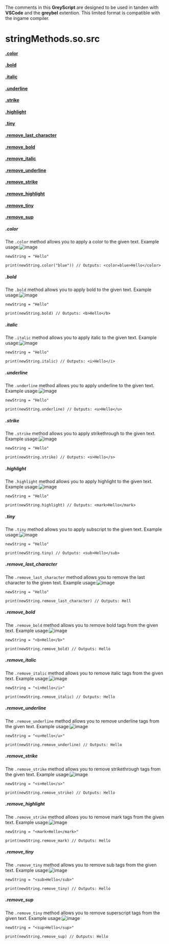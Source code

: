 The comments in this **GreyScript** are designed to be used in tanden with **VSCode** and the **greybel** extention.  This limited format is compatible with the ingame compiler.

# stringMethods.so.src
  #### [.color](#color)
  #### [.bold](#bold)
  #### [.italic](#italic)
  #### [.underline](#underline)
  #### [.strike](#strike)
  #### [.highlight](#highlight)
  #### [.tiny](#tiny)
  #### [.remove_last_character](#remove_last_character)
  #### [.remove_bold](#remove_bold)
  #### [.remove_italic](#remove_italic)
  #### [.remove_underline](#remove_underline)
  #### [.remove_strike](#remove_strike)
  #### [.remove_highlight](#remove_highlight)
  #### [.remove_tiny](#remove_tiny)
  #### [.remove_sup](#remove_sup)

  ##### .color
The `.color` method allows you to apply a color to the given text. Example usage:![image](https://github.com/user-attachments/assets/1df01792-5749-4076-bc71-7a4c6e4e45cd)
```
newString = "Hello"

print(newString.color("blue")) // Outputs: <color=blue>Hello</color>
```

  ##### .bold
The `.bold` method allows you to apply bold to the given text. Example usage:![image](https://github.com/user-attachments/assets/1125b1a9-3884-415c-992b-13b07b22e0e5)
```
newString = "Hello"

print(newString.bold) // Outputs: <b>Hello</b>
```

  ##### .italic
The `.italic` method allows you to apply italic to the given text. Example usage:![image](https://github.com/user-attachments/assets/31e5f53a-1560-4bf0-be13-9b7b5a4c23df)
```
newString = "Hello"

print(newString.italic) // Outputs: <i>Hello</i>
```

  ##### .underline
The `.underline` method allows you to apply underline to the given text. Example usage:![image](https://github.com/user-attachments/assets/801251ed-5cbc-432f-93e8-a298ee50bc4d)
```
newString = "Hello"

print(newString.underline) // Outputs: <u>Hello</u>
```

  ##### .strike
The `.strike` method allows you to apply strikethrough to the given text. Example usage:![image](https://github.com/user-attachments/assets/ae49ab0a-bd0b-4252-85e0-24b698f75db7)
```
newString = "Hello"

print(newString.strike) // Outputs: <s>Hello</s>
```

  ##### .highlight
The `.highlight` method allows you to apply highlight to the given text. Example usage:![image](https://github.com/user-attachments/assets/83f429b3-1296-47a7-ae3f-c00c238631c4)
```
newString = "Hello"

print(newString.highlight) // Outputs: <mark>Hello</mark>
```

  ##### .tiny
The `.tiny` method allows you to apply subscript to the given text. Example usage:![image](https://github.com/user-attachments/assets/bc44925e-739a-46ae-8d67-a1b4ece39a86)
```
newString = "Hello"

print(newString.tiny) // Outputs: <sub>Hello</sub>
```

  ##### .remove_last_character
The `.remove_last_character` method allows you to remove the last character to the given text. Example usage:![image](https://github.com/user-attachments/assets/794a176d-75b3-4abc-88f0-2c89d22ff4b3)
```
newString = "Hello"

print(newString.remove_last_character) // Outputs: Hell
```

  ##### .remove_bold
The `.remove_bold` method allows you to remove bold tags from the given text. Example usage:![image](https://github.com/user-attachments/assets/1aafa4e7-2181-4242-89b9-27c6065008cd)
```
newString = "<b>Hello</b>"

print(newString.remove_bold) // Outputs: Hello
```

  ##### .remove_italic
The `.remove_italic` method allows you to remove italic tags from the given text. Example usage:![image](https://github.com/user-attachments/assets/1335de93-87ec-4af4-a13c-f6c5b9fa2e40)
```
newString = "<i>Hello</i>"

print(newString.remove_italic) // Outputs: Hello
```

  ##### .remove_underline
The `.remove_underline` method allows you to remove underline tags from the given text. Example usage:![image](https://github.com/user-attachments/assets/9edc210f-b8aa-43c0-a88c-5640478cdd75)
```
newString = "<u>Hello</u>"

print(newString.remove_underline) // Outputs: Hello
```

  ##### .remove_strike
The `.remove_strike` method allows you to remove strikethrough tags from the given text. Example usage:![image](https://github.com/user-attachments/assets/af14cfb9-6dde-4d1a-b58c-54a27611a0da)
```
newString = "<s>Hello</s>"

print(newString.remove_strike) // Outputs: Hello
```

  ##### .remove_highlight
The `.remove_strike` method allows you to remove mark tags from the given text. Example usage:![image](https://github.com/user-attachments/assets/70a2557b-7acf-44d3-8af1-1adf2d7f73d6)
```
newString = "<mark>Hello</mark>"

print(newString.remove_mark) // Outputs: Hello
```

  ##### .remove_tiny
The `.remove_tiny` method allows you to remove sub tags from the given text. Example usage:![image](https://github.com/user-attachments/assets/a65a4085-d7d7-4d39-b947-90181b3ae6e8)
```
newString = "<sub>Hello</sub>"

print(newString.remove_tiny) // Outputs: Hello
```

  ##### .remove_sup
The `.remove_tiny` method allows you to remove superscript tags from the given text. Example usage:![image](https://github.com/user-attachments/assets/27c47d75-875c-4d30-bfe2-181dfb2398d9)
```
newString = "<sup>Hello</sup>"

print(newString.remove_sup) // Outputs: Hello
```
